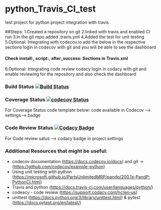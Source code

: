 # python_Travis_CI_test
test project for python project integration with travis

##Steps: 
1.Created a repository on git 
2.linked with travis and enabled CI run
3.In the git repo added .travis.yml
4.Added the test for unit testing 
5.Optional: Integrating with codecov.io add the below in the respective sections 
login in codecov with git and you will be able to see the dashboard
#### Check install:, script:, after_success: Sections in Travis.xml

6.Optional: Integrating code review codacy 
login in codacy with git and enable reviewing for the repository and also check the dashboard

### Build Status [![Build Status](https://travis-ci.org/prithvisekhar/python_Travis_CI_test.svg?branch=master)](https://travis-ci.org/prithvisekhar/python_Travis_CI_test)

### Coverage Status [![codecov Status](https://codecov.io/gh/prithvisekhar/python_Travis_CI_test/branch/master/graph/badge.svg)](https://codecov.io/gh/prithvisekhar/python_Travis_CI_test)
For Coverage Status code template below: code available in Codecov --> settings--> badge
### Code Review Status [![Codacy Badge](https://api.codacy.com/project/badge/Grade/733e3759ac334457b30d75329cb2b6a7)](https://www.codacy.com/app/prithvisekhar/python_Travis_CI_test?utm_source=github.com&amp;utm_medium=referral&amp;utm_content=prithvisekhar/python_Travis_CI_test&amp;utm_campaign=Badge_Grade)
For Code review satus --> codacy badge in project settings

### Additional Resources that might be useful: 
*   codecov documentation (https://docs.codecov.io/docs) and git -> (https://github.com/codecov/example-python)
*   Using unit testing with python (https://microsoft.github.io/PartsUnlimitedMRP/pandp/200.1x-PandP-PythonCI.html)
*   Travis and python (https://docs.travis-ci.com/user/languages/python/)
*   codeacy - code review (https://support.codacy.com/hc/en-us)
*   unittest (https://docs.python.org/3/library/unittest.html) & pytest (https://docs.pytest.org/en/latest/)
